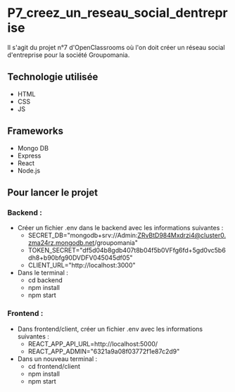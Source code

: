 # P7_creez_un_reseau_social_dentreprise

Il s'agit du projet n°7 d'OpenClassrooms où l'on doit créer un réseau social d'entreprise pour la société Groupomania.

## Technologie utilisée 

- HTML
- CSS
- JS

## Frameworks

- Mongo DB
- Express
- React
- Node.js

## Pour lancer le projet 

### Backend :

- Créer un fichier .env dans le backend avec les informations suivantes :
  - SECRET_DB="mongodb+srv://Admin:ZRvBtD984Mxdrzi4@cluster0.zma24rz.mongodb.net/groupomania"
  - TOKEN_SECRET="df5d04b8gdb407t8b04f5b0VFfg6fd+5gd0vc5b6dh8+b90bfg90DVDFV045045df05"
  - CLIENT_URL="http://localhost:3000"
- Dans le terminal :
  - cd backend
  - npm install
  - npm start

### Frontend :

- Dans frontend/client, créer un fichier .env avec les informations suivantes :
  - REACT_APP_API_URL=http://localhost:5000/
  - REACT_APP_ADMIN="6321a9a08f03772f1e87c2d9"
- Dans un nouveau terminal :
  - cd frontend/client
  - npm install
  - npm start

